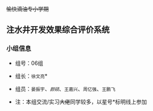 ~~愉快滴油专小学期~~
## 注水井开发效果综合评价系统
### 小组信息
- 组号：06组
- 组长：`徐文亮`*
- 组员：`晏振宇`*、`颜硕`*、`王嘉兴`、`周亿强`、`王鹏飞`

- 注：本组交流/实习~~大佬~~同学较多，以星号*标明线上参加